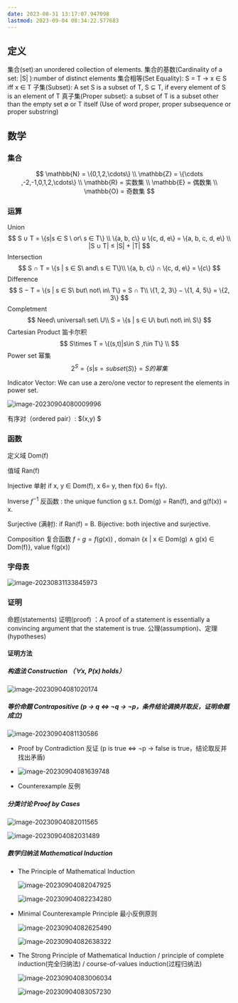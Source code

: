 ```yaml
---
date: 2023-08-31 13:17:07.947098
lastmod: 2023-09-04 08:34:22.577683
---
```

## 定义

集合(set):an unordered collection of elements.
集合的基数(Cardinality of a set: |S| ):number of distinct elements
集合相等(Set Equality): S = T → x ∈ S iff x ∈ T 
子集(Subset): A set S is a subset of T, S ⊆ T, if every element of S is an element of T 
真子集(Proper subset): a subset of T is a subset other than the empty set ∅ or T itself (Use of word proper, proper subsequence or proper substring)

## 数学

### 集合

$$ \mathbb{N} = \{0,1,2,\cdots\} \\ \mathbb{Z} = \{\cdots ,-2,-1,0,1,2,\cdots\} \\ \mathbb{R} = 实数集 \\ \mathbb{E} = 偶数集 \\ \mathbb{O} = 奇数集 $$

### 运算

Union
$$
S ∪ T = \{s|s ∈ S \ or\  s ∈ T\} \\
\{a, b, c\} ∪ \{c, d, e\} = \{a, b, c, d, e\} \\
|S ∪ T| ≤ |S| + |T|
$$
Intersection
$$
S ∩ T = \{s | s ∈ S\ and\ s ∈ T\}\\
\{a, b, c\} ∩ \{c, d, e\} = \{c\}
$$
Difference
$$
S − T = \{s | s ∈ S\ but\ not\ in\ T\} = S ∩ T\\
\{1, 2, 3\} − \{1, 4, 5\} = \{2, 3\}
$$
Completment
$$
Need\ universal\ set\ U\\
S = \{s | s ∈ U\ but\ not\ in\ S\}
$$
Cartesian Product 笛卡尔积
$$
S\times T = \{(s,t)|s\in S ,t\in T\} \\
$$
Power set 幂集
$$
2^S = \{s|s=subset(S)\} = S的幂集
$$

Indicator Vector: We can use a zero/one vector to represent the elements in power set.

![image-20230904080009996](https://raw.githubusercontent.com/DingSJ101/picgo_hub/main/img/20230904080011.png)

有序对（ordered pair）: $(x,y) $

###  函数

定义域 Dom(f)

值域 Ran(f)



Injective 单射  if x, y ∈ Dom(f), x 6= y, then f(x) 6= f(y). 

Inverse $f^{-1}$ 反函数 : the unique function g s.t. Dom(g) = Ran(f), and g(f(x)) = x. 

Surjective (满射): if Ran(f) = B. Bijective: both injective and surjective. 

 Composition 复合函数 $f\circ g = f(g(x))$ , domain {x | x ∈ Dom(g) ∧ g(x) ∈ Dom(f)}, value f(g(x))

### 字母表

![image-20230831133845973](https://raw.githubusercontent.com/DingSJ101/picgo_hub/main/img/20230831133848.png)

### 证明

命题(statements)
证明(proof) ：A proof of a statement is essentially a convincing argument that the statement is true. 
公理(assumption)、定理(hypotheses)

#### 证明方法

##### 构造法 Construction （∀x, P(x) holds）

![image-20230904081020174](https://raw.githubusercontent.com/DingSJ101/picgo_hub/main/img/20230904081022.png)

##### 等价命题 Contrapositive (p → q ⇔ ¬q → ¬p，条件结论调换并取反，证明命题成立)

![image-20230904081130586](https://raw.githubusercontent.com/DingSJ101/picgo_hub/main/img/20230904081132.png)

- Proof by Contradiction 反证  (p is true ⇔ ¬p → false is true，结论取反并找出矛盾)

- ![image-20230904081639748](https://raw.githubusercontent.com/DingSJ101/picgo_hub/main/img/20230904081641.png)

- Counterexample 反例

##### 分类讨论 Proof by Cases

![image-20230904082011565](https://raw.githubusercontent.com/DingSJ101/picgo_hub/main/img/20230904082013.png)

   ![image-20230904082031489](https://raw.githubusercontent.com/DingSJ101/picgo_hub/main/img/20230904082033.png)

##### 数学归纳法 Mathematical Induction

- The Principle of Mathematical Induction 

  ![image-20230904082047925](https://raw.githubusercontent.com/DingSJ101/picgo_hub/main/img/20230904082049.png)

  ![image-20230904082234280](https://raw.githubusercontent.com/DingSJ101/picgo_hub/main/img/20230904082236.png)

- Minimal Counterexample Principle  最小反例原则

  ![image-20230904082625490](https://raw.githubusercontent.com/DingSJ101/picgo_hub/main/img/20230904082641.png)

  ![image-20230904082638322](https://raw.githubusercontent.com/DingSJ101/picgo_hub/main/img/20230904082640.png)

- The Strong Principle of Mathematical Induction / principle of complete induction(完全归纳法) / course-of-values induction(过程归纳法)

  ![image-20230904083006034](https://raw.githubusercontent.com/DingSJ101/picgo_hub/main/img/20230904083008.png)

  ![image-20230904083057230](https://raw.githubusercontent.com/DingSJ101/picgo_hub/main/img/20230904083059.png)

